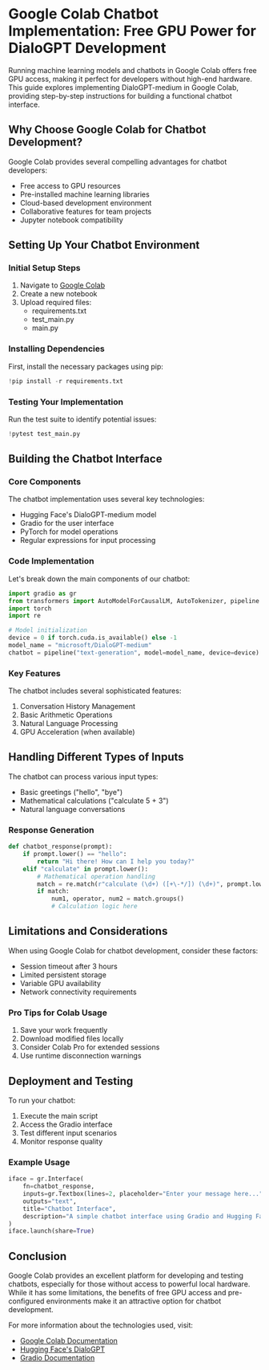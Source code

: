 # Google Colab Chatbot Implementation: Free GPU Power for DialoGPT Development

Running machine learning models and chatbots in Google Colab offers free GPU access, making it perfect for developers without high-end hardware. This guide explores implementing DialoGPT-medium in Google Colab, providing step-by-step instructions for building a functional chatbot interface.

## Why Choose Google Colab for Chatbot Development?

Google Colab provides several compelling advantages for chatbot developers:

- Free access to GPU resources
- Pre-installed machine learning libraries
- Cloud-based development environment
- Collaborative features for team projects
- Jupyter notebook compatibility

## Setting Up Your Chatbot Environment

### Initial Setup Steps

1. Navigate to [Google Colab](https://colab.research.google.com/)
2. Create a new notebook
3. Upload required files:
   - requirements.txt
   - test_main.py
   - main.py

### Installing Dependencies

First, install the necessary packages using pip:

```python
!pip install -r requirements.txt
```

### Testing Your Implementation

Run the test suite to identify potential issues:

```python
!pytest test_main.py
```

## Building the Chatbot Interface

### Core Components

The chatbot implementation uses several key technologies:

- Hugging Face's DialoGPT-medium model
- Gradio for the user interface
- PyTorch for model operations
- Regular expressions for input processing

### Code Implementation

Let's break down the main components of our chatbot:

```python
import gradio as gr
from transformers import AutoModelForCausalLM, AutoTokenizer, pipeline
import torch
import re

# Model initialization
device = 0 if torch.cuda.is_available() else -1
model_name = "microsoft/DialoGPT-medium"
chatbot = pipeline("text-generation", model=model_name, device=device)
```

### Key Features

The chatbot includes several sophisticated features:

1. Conversation History Management
2. Basic Arithmetic Operations
3. Natural Language Processing
4. GPU Acceleration (when available)

## Handling Different Types of Inputs

The chatbot can process various input types:

- Basic greetings ("hello", "bye")
- Mathematical calculations ("calculate 5 + 3")
- Natural language conversations

### Response Generation

```python
def chatbot_response(prompt):
    if prompt.lower() == "hello":
        return "Hi there! How can I help you today?"
    elif "calculate" in prompt.lower():
        # Mathematical operation handling
        match = re.match(r"calculate (\d+) ([+\-*/]) (\d+)", prompt.lower())
        if match:
            num1, operator, num2 = match.groups()
            # Calculation logic here
```

## Limitations and Considerations

When using Google Colab for chatbot development, consider these factors:

- Session timeout after 3 hours
- Limited persistent storage
- Variable GPU availability
- Network connectivity requirements

### Pro Tips for Colab Usage

1. Save your work frequently
2. Download modified files locally
3. Consider Colab Pro for extended sessions
4. Use runtime disconnection warnings

## Deployment and Testing

To run your chatbot:

1. Execute the main script
2. Access the Gradio interface
3. Test different input scenarios
4. Monitor response quality

### Example Usage

```python
iface = gr.Interface(
    fn=chatbot_response,
    inputs=gr.Textbox(lines=2, placeholder="Enter your message here..."),
    outputs="text",
    title="Chatbot Interface",
    description="A simple chatbot interface using Gradio and Hugging Face's DialoGPT."
)
iface.launch(share=True)
```

## Conclusion

Google Colab provides an excellent platform for developing and testing chatbots, especially for those without access to powerful local hardware. While it has some limitations, the benefits of free GPU access and pre-configured environments make it an attractive option for chatbot development.

For more information about the technologies used, visit:
- [Google Colab Documentation](https://colab.research.google.com/)
- [Hugging Face's DialoGPT](https://huggingface.co/microsoft/DialoGPT-medium)
- [Gradio Documentation](https://gradio.app/)